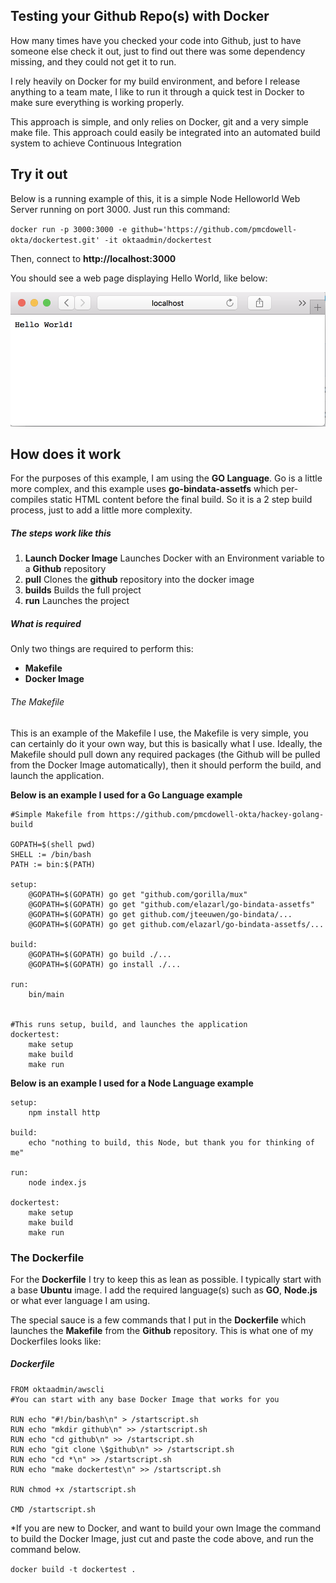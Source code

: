 ## Testing your Github Repo(s) with Docker

How many times have you checked your code into Github, just to have someone else check it out, just to find out there was some dependency missing, and they could not get it to run.

I rely heavily on Docker for my build environment, and before I release anything to a team mate, I like to run it through a quick test in Docker to make sure everything is working properly.

This approach is simple, and only relies on Docker, git and a very simple make file. This approach could easily be integrated into an automated build system to achieve Continuous Integration

## Try it out

Below is a running example of this, it is a simple Node Helloworld Web Server running on port
3000. Just run this command:

`docker run -p 3000:3000 -e github='https://github.com/pmcdowell-okta/dockertest.git' -it oktaadmin/dockertest`

Then, connect to **http://localhost:3000**

You should see a web page displaying Hello World, like below:

![Hello World](images/helloworld.png)

## How does it work

For the purposes of this example, I am using the **GO Language**. Go is a little more complex, and
this example uses **go-bindata-assetfs** which per-compiles static HTML content before the final
build. So it is a 2 step build process, just to add a little more complexity.

##### The steps work like this

1. **Launch Docker Image**   Launches Docker with an Environment variable to a **Github** repository
2. **pull**   Clones the **github** repository into the docker image
3. **builds**   Builds the full project
4. **run**    Launches the project   

##### What is required

Only two things are required to perform this:

* **Makefile**
* **Docker Image**

###### The Makefile

This is an example of the Makefile I use, the Makefile is very simple, you can certainly do
it your own way, but this is basically what I use. Ideally, the Makefile should pull down
any required packages (the Github will be pulled from the Docker Image automatically), then
it should perform the build, and launch the application. 

**Below is an example I used for a Go Language example**

``` 
#Simple Makefile from https://github.com/pmcdowell-okta/hackey-golang-build

GOPATH=$(shell pwd)
SHELL := /bin/bash
PATH := bin:$(PATH)

setup:
	@GOPATH=$(GOPATH) go get "github.com/gorilla/mux"
	@GOPATH=$(GOPATH) go get "github.com/elazarl/go-bindata-assetfs"
	@GOPATH=$(GOPATH) go get github.com/jteeuwen/go-bindata/...
	@GOPATH=$(GOPATH) go get github.com/elazarl/go-bindata-assetfs/...
	
build: 
	@GOPATH=$(GOPATH) go build ./...
	@GOPATH=$(GOPATH) go install ./...

run: 
	bin/main


#This runs setup, build, and launches the application
dockertest:
    make setup
    make build
    make run

```
**Below is an example I used for a Node Language example**


``` 
setup:
	npm install http

build:
	echo "nothing to build, this Node, but thank you for thinking of me"

run:
	node index.js

dockertest:
	make setup
	make build
	make run
```

### The Dockerfile

For the **Dockerfile** I try to keep this as lean as possible. I typically start with a base **Ubuntu** image. I add the required language(s) such as **GO**, **Node.js** or what ever language I am using.

The special sauce is a few commands that I put in the **Dockerfile** which launches the **Makefile**
from the **Github** repository. This is what one of my Dockerfiles looks like:

##### Dockerfile

```
FROM oktaadmin/awscli 
#You can start with any base Docker Image that works for you

RUN echo "#!/bin/bash\n" > /startscript.sh
RUN echo "mkdir github\n" >> /startscript.sh
RUN echo "cd github\n" >> /startscript.sh
RUN echo "git clone \$github\n" >> /startscript.sh
RUN echo "cd *\n" >> /startscript.sh
RUN echo "make dockertest\n" >> /startscript.sh

RUN chmod +x /startscript.sh

CMD /startscript.sh
```

*If you are new to Docker, and want to build your own Image the command to build the Docker 
Image, just cut and paste the code above, and run the command below.

`docker build -t dockertest .`





